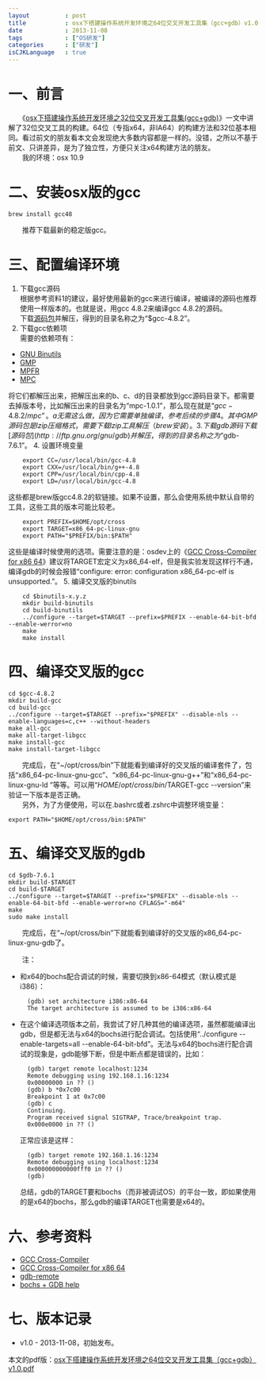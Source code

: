 ```yaml
---
layout          : post
title           : osx下搭建操作系统开发环境之64位交叉开发工具集（gcc+gdb）v1.0
date            : 2013-11-08
tags            : ["OS研发"]
categories      : ["研发"]
isCJKLanguage   : true
---
```


# 一、前言 #
　　《[osx下搭建操作系统开发环境之32位交叉开发工具集(gcc+gdb)](http://boxcounter.com/2013/11/04/osx%E4%B8%8B%E6%90%AD%E5%BB%BA%E6%93%8D%E4%BD%9C%E7%B3%BB%E7%BB%9F%E5%BC%80%E5%8F%91%E7%8E%AF%E5%A2%83%E4%B9%8B32%E4%BD%8D%E4%BA%A4%E5%8F%89%E5%BC%80%E5%8F%91%E5%B7%A5%E5%85%B7%E9%9B%86%EF%BC%88gcc+gdb%EF%BC%89v1.1)》一文中讲解了32位交叉工具的构建。64位（专指x64，非IA64）的构建方法和32位基本相同。看过前文的朋友看本文会发现绝大多数内容都是一样的。没错，之所以不基于前文、只讲差异，是为了独立性，方便只关注x64构建方法的朋友。  
　　我的环境：osx 10.9


# 二、安装osx版的gcc #
    brew install gcc48
　　推荐下载最新的稳定版gcc。


# 三、配置编译环境 #

1. 下载gcc源码  
   根据参考资料1的建议，最好使用最新的gcc来进行编译，被编译的源码也推荐使用一样版本的。也就是说，用gcc 4.8.2来编译gcc 4.8.2的源码。  
   下载[源码包](http://ftp.gnu.org/gnu/gcc)并解压，得到的目录名称之为“$gcc-4.8.2”。
2. 下载gcc依赖项  
   需要的依赖项有：
  * [GNU Binutils](https://gnu.org/software/binutils/)
  * [GMP](http://gmplib.org/)
  * [MPFR](http://www.mpfr.org/)
  * [MPC](http://multiprecision.org/)

   将它们都解压出来，把解压出来的b、c、d的目录都放到gcc源码目录下。都需要去掉版本号，比如解压出来的目录名为“mpc-1.0.1”，那么现在就是“$gcc-4.8.2/mpc”。a无需这么做，因为它需要单独编译，参考后续的步骤4。  
   其中GMP源码包是lzip压缩格式，需要下载lzip工具解压（brew安装）。
3. 下载gdb源码  
   下载[源码包](http://ftp.gnu.org/gnu/gdb)并解压，得到的目录名称之为“$gdb-7.6.1”。
4. 设置环境变量

        export CC=/usr/local/bin/gcc-4.8
        export CXX=/usr/local/bin/g++-4.8
        export CPP=/usr/local/bin/cpp-4.8
        export LD=/usr/local/bin/gcc-4.8
   这些都是brew版gcc4.8.2的软链接。如果不设置，那么会使用系统中默认自带的工具，这些工具的版本可能比较老。
       
        export PREFIX=$HOME/opt/cross
        export TARGET=x86_64-pc-linux-gnu
        export PATH="$PREFIX/bin:$PATH"
   这些是编译时候使用的选项。需要注意的是：osdev上的《[GCC Cross-Compiler for x86 64](http://wiki.osdev.org/GCC_Cross-Compiler_for_x86_64)》建议将TARGET宏定义为x86_64-elf，但是我实验发现这样行不通，编译gdb的时候会报错“configure: error: configuration x86_64-pc-elf is unsupported.”。
5. 编译交叉版的binutils

        cd $binutils-x.y.z
        mkdir build-binutils
        cd build-binutils
        ../configure --target=$TARGET --prefix=$PREFIX --enable-64-bit-bfd --enable-werror=no
        make
        make install


# 四、编译交叉版的gcc #
    cd $gcc-4.8.2
    mkdir build-gcc
    cd build-gcc
    ../configure --target=$TARGET --prefix="$PREFIX" --disable-nls --enable-languages=c,c++ --without-headers
    make all-gcc
    make all-target-libgcc
    make install-gcc
    make install-target-libgcc
　　完成后，在“~/opt/cross/bin”下就能看到编译好的交叉版的编译套件了，包括“x86\_64-pc-linux-gnu-gcc”、“x86\_64-pc-linux-gnu-g++”和“x86\_64-pc-linux-gnu-ld ”等等。可以用“$HOME/opt/cross/bin/$TARGET-gcc --version”来验证一下版本是否正确。  
　　另外，为了方便使用，可以在.bashrc或者.zshrc中调整环境变量：

    export PATH="$HOME/opt/cross/bin:$PATH"


# 五、编译交叉版的gdb #
    cd $gdb-7.6.1
    mkdir build-$TARGET
    cd build-$TARGET
    ../configure --target=$TARGET --prefix="$PREFIX" --disable-nls --enable-64-bit-bfd --enable-werror=no CFLAGS="-m64"
    make
    sudo make install

　　完成后，在“~/opt/cross/bin”下就能看到编译好的交叉版的x86_64-pc-linux-gnu-gdb了。

　　注：

* 和x64的bochs配合调试的时候，需要切换到x86-64模式（默认模式是i386）：

        (gdb) set architecture i386:x86-64
        The target architecture is assumed to be i386:x86-64
* 在这个编译选项版本之前，我尝试了好几种其他的编译选项，虽然都能编译出gdb，但是都无法与x64的bochs进行配合调试。包括使用“../configure --enable-targets=all --enable-64-bit-bfd”。无法与x64的bochs进行配合调试的现象是，gdb能够下断，但是中断点都是错误的，比如：

        (gdb) target remote localhost:1234
        Remote debugging using 192.168.1.16:1234
        0x00000000 in ?? ()
        (gdb) b *0x7c00
        Breakpoint 1 at 0x7c00
        (gdb) c
        Continuing.
        Program received signal SIGTRAP, Trace/breakpoint trap.
        0x000e0000 in ?? ()
  正常应该是这样：

        (gdb) target remote 192.168.1.16:1234
        Remote debugging using localhost:1234
        0x000000000000fff0 in ?? ()
        (gdb)
  总结，gdb的TARGET要和bochs（而非被调试OS）的平台一致，即如果使用的是x64的bochs，那么gdb的编译TARGET也需要是x64的。


# 六、参考资料 #

* [GCC Cross-Compiler](http://wiki.osdev.org/GCC_Cross-Compiler)
* [GCC Cross-Compiler for x86 64](http://wiki.osdev.org/GCC_Cross-Compiler_for_x86_64)
* [gdb-remote](http://www.cs.utah.edu/~manua/sim_doc/simics-reference-manual-public-all/topic96.html)
* [bochs + GDB help](http://sourceforge.net/p/bochs/discussion/39592/thread/a489c7f1)


# 七、版本记录 #

* v1.0 - 2013-11-08，初始发布。


本文的pdf版：[osx下搭建操作系统开发环境之64位交叉开发工具集（gcc+gdb）v1.0.pdf](/attachments/2013-11-08/osx下搭建操作系统开发环境之64位交叉开发工具集（gcc+gdb）v1.0.pdf)
